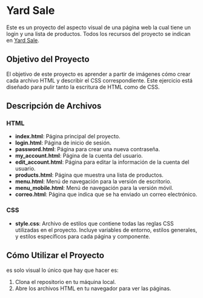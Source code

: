 # Yard Sale

Este es un proyecto del aspecto visual de una página web la cual tiene un login y una lista de productos. Todos los recursos del proyecto se indican en [Yard Sale](https://scene.zeplin.io/project/60afeeed20af1378ed046538).

## Objetivo del Proyecto

El objetivo de este proyecto es aprender a partir de imágenes cómo crear cada archivo HTML y describir el CSS correspondiente. Este ejercicio está diseñado para pulir tanto la escritura de HTML como de CSS.

## Descripción de Archivos

### HTML

- **index.html**: Página principal del proyecto.
- **login.html**: Página de inicio de sesión.
- **password.html**: Página para crear una nueva contraseña.
- **my_account.html**: Página de la cuenta del usuario.
- **edit_account.html**: Página para editar la información de la cuenta del usuario.
- **products.html**: Página que muestra una lista de productos.
- **menu.html**: Menú de navegación para la versión de escritorio.
- **menu_mobile.html**: Menú de navegación para la versión móvil.
- **correo.html**: Página que indica que se ha enviado un correo electrónico.

### CSS

- **style.css**: Archivo de estilos que contiene todas las reglas CSS utilizadas en el proyecto. Incluye variables de entorno, estilos generales, y estilos específicos para cada página y componente.

## Cómo Utilizar el Proyecto

es solo visual lo único que hay que hacer es:

1. Clona el repositorio en tu máquina local.
2. Abre los archivos HTML en tu navegador para ver las páginas.
